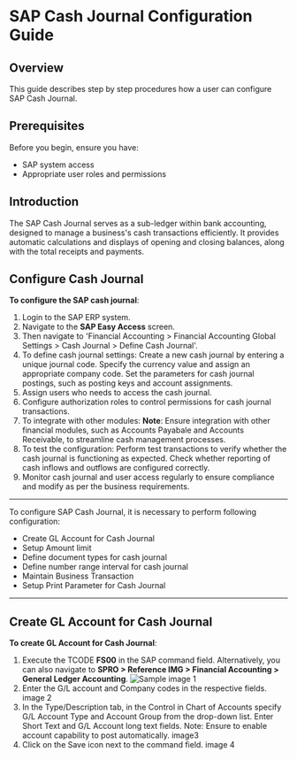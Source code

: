 # SAP Cash Journal Configuration Guide

## Overview
This guide describes step by step procedures how a user can configure SAP Cash Journal.

## Prerequisites

Before you begin, ensure you have:

- SAP system access
- Appropriate user roles and permissions


## Introduction
The SAP Cash Journal serves as a sub-ledger within bank accounting, designed to manage a business's cash transactions efficiently. It provides automatic calculations and displays of opening and closing balances, along with the total receipts and payments.


## Configure Cash Journal
**To configure the SAP cash journal**:
1. Login to the SAP ERP system.
2. Navigate to the **SAP Easy Access** screen.
3. Then navigate to 'Financial Accounting > Financial Accounting Global Settings > Cash Journal > Define Cash Journal'.
4. To define cash journal settings:
       Create a new cash journal by entering a unique journal code.
       Specify the currency value and assign an appropriate company code.
       Set the parameters for cash journal postings, such as posting keys and account assignments.
5.  Assign users who needs to access the cash journal.
6.	Configure authorization roles to control permissions for cash journal transactions.
7.	To integrate with other modules:
      **Note**: Ensure integration with other financial modules, such as Accounts Payabale and Accounts Receivable, to streamline cash management processes.
8.	To test the configuration:
        Perform test transactions to verify whether the cash journal is functioning as expected.
        Check whether reporting of cash inflows and outflows are configured correctly.
9.	Monitor cash journal and user access regularly to ensure compliance and modify as per the business requirements.

-------------------------------------------------------------------------------------------------------------------------------------------------------------------------------------------------------------

To configure SAP Cash Journal, it is necessary to perform following configuration:
- Create GL Account for Cash Journal
- Setup Amount limit 
- Define document types for cash journal
- Define number range interval for cash journal
- Maintain Business Transaction
- Setup Print Parameter for Cash Journal
--------------------------------------------------------------------------------------------------------------------------------------------------------------------------------------------------------------

## Create GL Account for Cash Journal
**To create GL Account for Cash Journal**:
1. Execute the TCODE **FS00** in the SAP command field. Alternatively, you can also navigate to **SPRO > Reference IMG > Financial Accounting > General Ledger Accounting**.
![Sample image 1](SAP-Cash-Journal-images/image1.png)
2. Enter the G/L account and Company codes in the respective fields.
image 2
3. In the Type/Description tab, in the Control in Chart of Accounts specify G/L Account Type and Account Group from the drop-down list. Enter Short Text and G/L Account long text fields.
Note: Ensure to enable account capability to post automatically.
image3
4. Click on the Save icon next to the command field.
image 4


  



